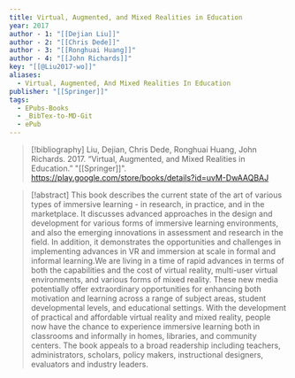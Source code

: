 ```yaml
---
title: Virtual, Augmented, and Mixed Realities in Education
year: 2017
author - 1: "[[Dejian Liu]]"
author - 2: "[[Chris Dede]]"
author - 3: "[[Ronghuai Huang]]"
author - 4: "[[John Richards]]"
key: "[[@Liu2017-wo]]"
aliases:
  - Virtual, Augmented, And Mixed Realities In Education
publisher: "[[Springer]]"
tags:
  - EPubs-Books
  - _BibTex-to-MD-Git
  - ePub
---
```


> [!bibliography]
> Liu, Dejian, Chris Dede, Ronghuai Huang, John Richards. 2017. “Virtual, Augmented, and Mixed Realities in Education.” "[[Springer]]". https://play.google.com/store/books/details?id=uvM-DwAAQBAJ

> [!abstract]
> This book describes the current state of the art of various types of immersive learning -  in research, in practice, and in the marketplace. It discusses advanced approaches in the design and development for various forms of immersive learning environments, and also the emerging innovations in assessment and research in the field. In addition, it demonstrates the opportunities and challenges in implementing advances in VR and immersion at scale in formal and informal learning.We are living in a time of rapid advances in terms of both the capabilities and the cost of virtual reality, multi-user virtual environments, and various forms of mixed reality. These new media potentially offer extraordinary opportunities for enhancing both motivation and learning across a range of subject areas, student developmental levels, and educational settings. With the development of practical and affordable virtual reality and mixed reality, people now have the chance to experience immersive learning both in classrooms and informally in homes, libraries, and community centers. The book appeals to a broad readership including teachers, administrators, scholars, policy makers, instructional designers, evaluators and industry leaders.